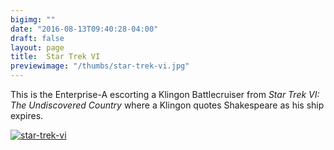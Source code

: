 ```yaml
---
bigimg: ""
date: "2016-08-13T09:40:28-04:00"
draft: false
layout: page
title:  Star Trek VI
previewimage: "/thumbs/star-trek-vi.jpg"
---
```


This is the Enterprise-A escorting a Klingon Battlecruiser from *Star Trek VI: The Undiscovered Country* where a Klingon quotes Shakespeare as his ship expires.


[![star-trek-vi](/images/star-trek-vi.jpg)](/images/star-trek-vi.jpg)